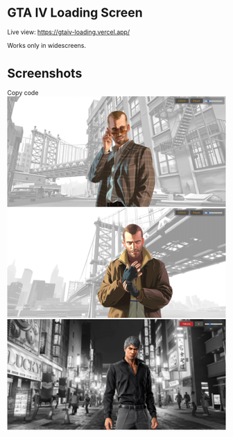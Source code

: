 # GTA IV Loading Screen

Live view: https://gtaiv-loading.vercel.app/

Works only in widescreens.

# Screenshots

Copy code
![Imagem 01](ss/01.png)
![Imagem 02](ss/02.png)
![Imagem 03](ss/03.png)